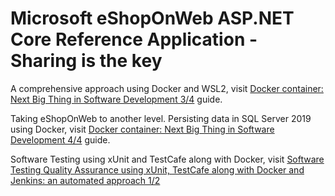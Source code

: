 # Microsoft eShopOnWeb ASP.NET Core Reference Application - Sharing is the key

A comprehensive approach using Docker and WSL2, visit [Docker container: Next Big Thing in Software Development 3/4](https://shareisthekey.com/2020/09/30/docker-container-next-big-thing-in-software-development-3-4/) guide.

Taking eShopOnWeb to another level. Persisting data in SQL Server 2019 using Docker, visit [Docker container: Next Big Thing in Software Development 4/4](https://shareisthekey.com/2020/10/09/docker-container-next-big-thing-in-software-development-4-4/) guide.

Software Testing using xUnit and TestCafe along with Docker, visit [Software Testing Quality Assurance using xUnit, TestCafe along with Docker and Jenkins: an automated approach 1/2](https://shareisthekey.com/2020/11/02/software-testing-quality-assurance-using-xunit-testcafe-along-with-docker-and-jenkins-an-automated-approach-1-2/)
